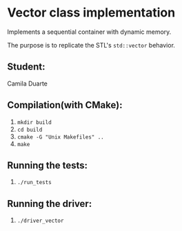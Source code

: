 # Vector class implementation

Implements a sequential container with dynamic memory.

The purpose is to replicate the STL's `std::vector` behavior.

## Student:

Camila Duarte

## Compilation(with CMake):
1. `mkdir build`
2. `cd build`
3. `cmake -G "Unix Makefiles" ..`
4. `make`

## Running the tests:
1. `./run_tests`

## Running the driver:
1. `./driver_vector`
